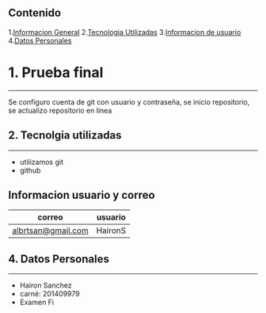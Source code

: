 ## Contenido
1.[Informacion General](#Informacion-general)
2.[Tecnologia Utilizadas](#tecnologias-utilizadas)
3.[Informacion de usuario](#usuarios)
4.[Datos Personales](#datos-personales)

# 1. Prueba final
***
Se configuro cuenta de git con usuario y contraseña, se inicio repositorio, se actualizo repositorio en linea


## 2. Tecnolgia utilizadas
***
* utilizamos git
* github

## Informacion usuario y correo
| correo  |usuario|
| -------------------|-----------------|
|albrtsan@gmail.com | HaironS|

## 4. Datos Personales
***
* Hairon Sanchez
* carné: 201409979
* Examen Fi







